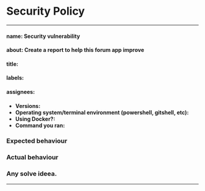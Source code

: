 # Security Policy

---
<h4>name: Security vulnerability<br><h4>
<h4>about: Create a report to help this forum app improve<br><h4>
<h4>title: <br><h4>
<h4>labels: <br><h4>
<h4>assignees:  <h4>


<!--
  when raising an issue please include replies to the following questions,
  and if you're reporting a bug, please include details on how to replicate
  and **assume** I have no knowledge of how your systems work - that includes
  gulp, grunt, webpack, etc. Thank you so much <3
-->

- Versions: <!-- run this: node -e 'console.log(`node@${process.version}, ${process.platform}@${require("os").release()}`)' -->
- Operating system/terminal environment (powershell, gitshell, etc):
- Using Docker?:
- Command you ran:

### Expected behaviour

### Actual behaviour

### Any solve ideea.

---
